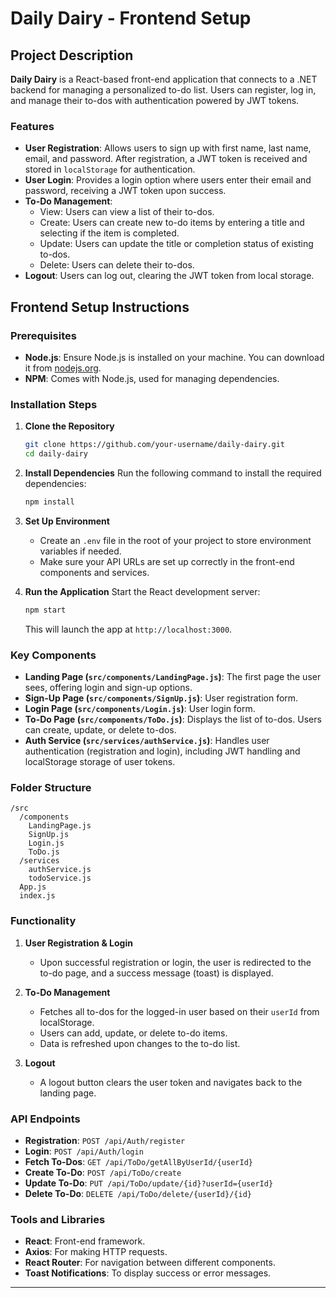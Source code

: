 # Daily Dairy - Frontend Setup

## Project Description

**Daily Dairy** is a React-based front-end application that connects to a .NET backend for managing a personalized to-do list. Users can register, log in, and manage their to-dos with authentication powered by JWT tokens.

### Features

- **User Registration**: Allows users to sign up with first name, last name, email, and password. After registration, a JWT token is received and stored in `localStorage` for authentication.
- **User Login**: Provides a login option where users enter their email and password, receiving a JWT token upon success.
- **To-Do Management**:
  - View: Users can view a list of their to-dos.
  - Create: Users can create new to-do items by entering a title and selecting if the item is completed.
  - Update: Users can update the title or completion status of existing to-dos.
  - Delete: Users can delete their to-dos.
- **Logout**: Users can log out, clearing the JWT token from local storage.

## Frontend Setup Instructions

### Prerequisites

- **Node.js**: Ensure Node.js is installed on your machine. You can download it from [nodejs.org](https://nodejs.org/).
- **NPM**: Comes with Node.js, used for managing dependencies.

### Installation Steps

1. **Clone the Repository**

   ```bash
   git clone https://github.com/your-username/daily-dairy.git
   cd daily-dairy
   ```

2. **Install Dependencies**
   Run the following command to install the required dependencies:

   ```bash
   npm install
   ```

3. **Set Up Environment**

   - Create an `.env` file in the root of your project to store environment variables if needed.
   - Make sure your API URLs are set up correctly in the front-end components and services.

4. **Run the Application**
   Start the React development server:

   ```bash
   npm start
   ```

   This will launch the app at `http://localhost:3000`.

### Key Components

- **Landing Page (`src/components/LandingPage.js`)**: The first page the user sees, offering login and sign-up options.
- **Sign-Up Page (`src/components/SignUp.js`)**: User registration form.
- **Login Page (`src/components/Login.js`)**: User login form.
- **To-Do Page (`src/components/ToDo.js`)**: Displays the list of to-dos. Users can create, update, or delete to-dos.
- **Auth Service (`src/services/authService.js`)**: Handles user authentication (registration and login), including JWT handling and localStorage storage of user tokens.

### Folder Structure

```
/src
  /components
    LandingPage.js
    SignUp.js
    Login.js
    ToDo.js
  /services
    authService.js
    todoService.js
  App.js
  index.js
```

### Functionality

1. **User Registration & Login**

   - Upon successful registration or login, the user is redirected to the to-do page, and a success message (toast) is displayed.

2. **To-Do Management**

   - Fetches all to-dos for the logged-in user based on their `userId` from localStorage.
   - Users can add, update, or delete to-do items.
   - Data is refreshed upon changes to the to-do list.

3. **Logout**
   - A logout button clears the user token and navigates back to the landing page.

### API Endpoints

- **Registration**: `POST /api/Auth/register`
- **Login**: `POST /api/Auth/login`
- **Fetch To-Dos**: `GET /api/ToDo/getAllByUserId/{userId}`
- **Create To-Do**: `POST /api/ToDo/create`
- **Update To-Do**: `PUT /api/ToDo/update/{id}?userId={userId}`
- **Delete To-Do**: `DELETE /api/ToDo/delete/{userId}/{id}`

### Tools and Libraries

- **React**: Front-end framework.
- **Axios**: For making HTTP requests.
- **React Router**: For navigation between different components.
- **Toast Notifications**: To display success or error messages.

---
